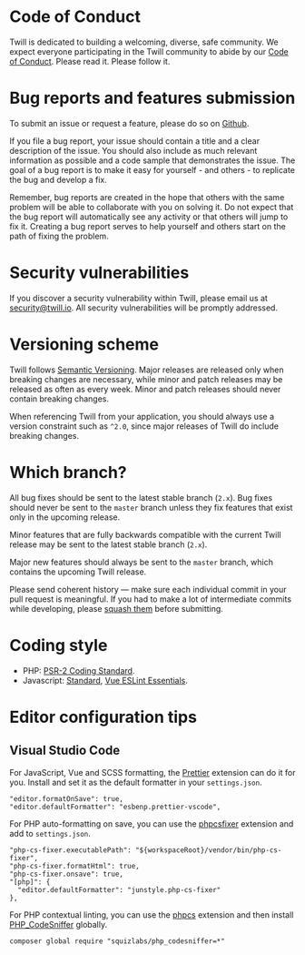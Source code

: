 # Code of Conduct
Twill is dedicated to building a welcoming, diverse, safe community. We expect everyone participating in the Twill community to abide by our [Code of Conduct](CODE_OF_CONDUCT.md). Please read it. Please follow it.

# Bug reports and features submission
To submit an issue or request a feature, please do so on [Github](https://github.com/area17/twill/issues).

If you file a bug report, your issue should contain a title and a clear description of the issue. You should also include as much relevant information as possible and a code sample that demonstrates the issue. The goal of a bug report is to make it easy for yourself - and others - to replicate the bug and develop a fix.

Remember, bug reports are created in the hope that others with the same problem will be able to collaborate with you on solving it. Do not expect that the bug report will automatically see any activity or that others will jump to fix it. Creating a bug report serves to help yourself and others start on the path of fixing the problem.

# Security vulnerabilities
If you discover a security vulnerability within Twill, please email us at [security@twill.io](mailto:security@twill.io). All security vulnerabilities will be promptly addressed.

# Versioning scheme

Twill follows [Semantic Versioning](https://semver.org/). Major releases are released only when breaking changes are necessary, while minor and patch releases may be released as often as every week. Minor and patch releases should never contain breaking changes.

When referencing Twill from your application, you should always use a version constraint such as `^2.0`, since major releases of Twill do include breaking changes.

# Which branch?
All bug fixes should be sent to the latest stable branch (`2.x`). Bug fixes should never be sent to the `master` branch unless they fix features that exist only in the upcoming release.

Minor features that are fully backwards compatible with the current Twill release may be sent to the latest stable branch (`2.x`).

Major new features should always be sent to the `master` branch, which contains the upcoming Twill release.

Please send coherent history — make sure each individual commit in your pull request is meaningful. If you had to make a lot of intermediate commits while developing, please [squash them](http://www.git-scm.com/book/en/v2/Git-Tools-Rewriting-History#Changing-Multiple-Commit-Messages) before submitting.

# Coding style
- PHP: [PSR-2 Coding Standard](https://github.com/php-fig/fig-standards/blob/master/accepted/PSR-2-coding-style-guide.md).
- Javascript: [Standard](https://standardjs.com/), [Vue ESLint Essentials](https://github.com/vuejs/eslint-plugin-vue).

# Editor configuration tips

## Visual Studio Code

For JavaScript, Vue and SCSS formatting, the [Prettier](https://marketplace.visualstudio.com/items?itemName=esbenp.prettier-vscode) extension can do it for you. Install and set it as the default formatter in your `settings.json`.

```
"editor.formatOnSave": true,
"editor.defaultFormatter": "esbenp.prettier-vscode",
```

For PHP auto-formatting on save, you can use the [phpcsfixer](https://marketplace.visualstudio.com/items?itemName=junstyle.php-cs-fixer) extension and add to `settings.json`.

```
"php-cs-fixer.executablePath": "${workspaceRoot}/vendor/bin/php-cs-fixer",
"php-cs-fixer.formatHtml": true,
"php-cs-fixer.onsave": true,
"[php]": {
  "editor.defaultFormatter": "junstyle.php-cs-fixer"
},
```

For PHP contextual linting, you can use the [phpcs](https://marketplace.visualstudio.com/items?itemName=ikappas.phpcs) extension and then install [PHP_CodeSniffer](https://github.com/squizlabs/PHP_CodeSniffer) globally.

```
composer global require "squizlabs/php_codesniffer=*"
```
